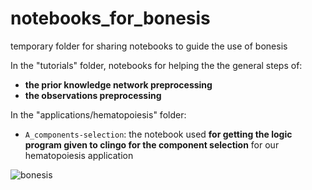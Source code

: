 # notebooks_for_bonesis
temporary folder for sharing notebooks to guide the use of bonesis

In the "tutorials" folder, notebooks for helping the the general steps of:
* **the prior knowledge network preprocessing**
* **the observations preprocessing**

In the "applications/hematopoiesis" folder:
* `A_components-selection`: the notebook used **for getting the logic program given to clingo for the component selection** for our hematopoiesis application

![bonesis](bonesis.png)
